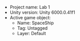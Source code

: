 <!-- UNITY CODE ASSIST INSTRUCTIONS START -->
- Project name: Lab 1
- Unity version: Unity 6000.0.41f1
- Active game object:
  - Name: SpaceShip
  - Tag: Untagged
  - Layer: Default
<!-- UNITY CODE ASSIST INSTRUCTIONS END -->